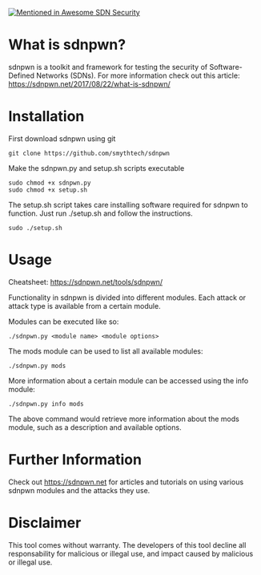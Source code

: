 [![Mentioned in Awesome SDN Security](https://awesome.re/mentioned-badge.svg)](https://github.com/lopezalvar/awesome-sdn-security)
# What is sdnpwn? 
sdnpwn is a toolkit and framework for testing the security of Software-Defined Networks (SDNs). For more information check out this article: https://sdnpwn.net/2017/08/22/what-is-sdnpwn/

# Installation

First download sdnpwn using git

```
git clone https://github.com/smythtech/sdnpwn
```

Make the sdnpwn.py and setup.sh scripts executable

```
sudo chmod +x sdnpwn.py
sudo chmod +x setup.sh
```

The setup.sh script takes care installing software required for sdnpwn to function. Just run ./setup.sh and follow the instructions.

```
sudo ./setup.sh
```

# Usage

Cheatsheet: https://sdnpwn.net/tools/sdnpwn/

Functionality in sdnpwn is divided into different modules. Each attack or attack type is available from a certain module.
  
Modules can be executed like so:

```  
./sdnpwn.py <module name> <module options>
```
 
The mods module can be used to list all available modules:
  
```
./sdnpwn.py mods
```
  
More information about a certain module can be accessed using the info module:

```  
./sdnpwn.py info mods
```

The above command would retrieve more information about the mods module, such as a description and available options.

# Further Information
Check out https://sdnpwn.net for articles and tutorials on using various sdnpwn modules and the attacks they use.

# Disclaimer
This tool comes without warranty. The developers of this tool decline all responsability for malicious or illegal use, and impact caused by malicious or illegal use. 
